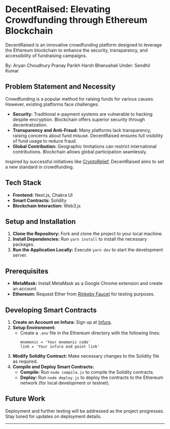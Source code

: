 # DecentRaised: Elevating Crowdfunding through Ethereum Blockchain

DecentRaised is an innovative crowdfunding platform designed to leverage the Ethereum blockchain to enhance the security, transparency, and accessibility of fundraising campaigns.

By: Aryan Choudhury
    Pranay Parikh
    Harsh Bhanushali
Under: Sendhil Kumar

## Problem Statement and Necessity

Crowdfunding is a popular method for raising funds for various causes. However, existing platforms face challenges:

- **Security:** Traditional e-payment systems are vulnerable to hacking despite encryption. Blockchain offers superior security through decentralization.
- **Transparency and Anti-Fraud:** Many platforms lack transparency, raising concerns about fund misuse. DecentRaised ensures full visibility of fund usage to reduce fraud.
- **Global Contribution:** Geographic limitations can restrict international contributions. Blockchain allows global participation seamlessly.

Inspired by successful initiatives like [CryptoRelief](https://www.cryptorelief.in), DecentRaised aims to set a new standard in crowdfunding.

## Tech Stack

- **Frontend:** Next.js, Chakra UI
- **Smart Contracts:** Solidity
- **Blockchain Interaction:** Web3.js

## Setup and Installation

1. **Clone the Repository:** Fork and clone the project to your local machine.
2. **Install Dependencies:** Run `yarn install` to install the necessary packages.
3. **Run the Application Locally:** Execute `yarn dev` to start the development server.

## Prerequisites

- **MetaMask:** Install MetaMask as a Google Chrome extension and create an account.
- **Ethereum:** Request Ether from [Rinkeby Faucet](https://faucet.rinkeby.io/) for testing purposes.

## Developing Smart Contracts

1. **Create an Account on Infura:** Sign up at [Infura](https://infura.io).
2. **Setup Environment:**
   - Create a `.env` file in the Ethereum directory with the following lines:
     ```plaintext
     mnemonic = 'Your mnemonic code'
     link = 'Your infura end point link'
     ```
3. **Modify Solidity Contract:** Make necessary changes to the Solidity file as required.
4. **Compile and Deploy Smart Contracts:**
   - **Compile:** Run `node compile.js` to compile the Solidity contracts.
   - **Deploy:** Run `node deploy.js` to deploy the contracts to the Ethereum network (for local development or testnet).

## Future Work

Deployment and further testing will be addressed as the project progresses. Stay tuned for updates on deployment details.

---

